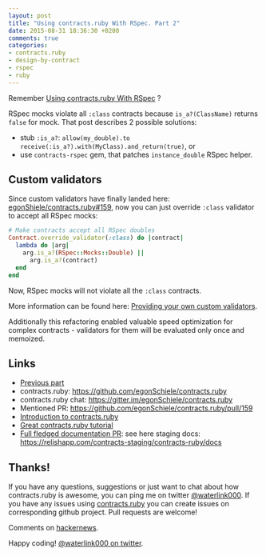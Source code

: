 ```yaml
---
layout: post
title: "Using contracts.ruby With RSpec. Part 2"
date: 2015-08-31 18:36:30 +0200
comments: true
categories:
- contracts.ruby
- design-by-contract
- rspec
- ruby
---
```


Remember [Using contracts.ruby With RSpec](http://waterlink.github.io/blog/2015/04/09/using-contracts-dot-ruby-with-rspec/) ?

RSpec mocks violate all `:class` contracts because `is_a?(ClassName)` returns
`false` for mock. That post describes 2 possible solutions:

- stub `:is_a?`: `allow(my_double).to receive(:is_a?).with(MyClass).and_return(true)`, or
- use `contracts-rspec` gem, that patches `instance_double` RSpec helper.

## Custom validators

Since custom validators have finally landed here:
[egonShiele/contracts.ruby#159](https://github.com/egonSchiele/contracts.ruby/pull/159),
now you can just override `:class` validator to accept all RSpec mocks:

```ruby
# Make contracts accept all RSpec doubles
Contract.override_validator(:class) do |contract|
  lambda do |arg|
    arg.is_a?(RSpec::Mocks::Double) ||
      arg.is_a?(contract)
  end
end
```

Now, RSpec mocks will not violate all the `:class` contracts.

More information can be found here: [Providing your own custom validators](https://github.com/egonSchiele/contracts.ruby/blob/v0.11.0/TUTORIAL.md#providing-your-own-custom-validators).

Additionally this refactoring enabled valuable speed optimization for complex
contracts - validators for them will be evaluated only once and memoized.

## Links

- [Previous part](http://waterlink.github.io/blog/2015/04/09/using-contracts-dot-ruby-with-rspec/)
- contracts.ruby: https://github.com/egonSchiele/contracts.ruby
- contracts.ruby chat: https://gitter.im/egonSchiele/contracts.ruby
- Mentioned PR: https://github.com/egonSchiele/contracts.ruby/pull/159
- [Introduction to contracts.ruby](http://waterlink.github.io/blog/2015/03/05/introduction-to-contracts-dot-ruby/)
- [Great contracts.ruby tutorial](https://egonschiele.github.io/contracts.ruby/)
- [Full fledged documentation PR](https://github.com/egonSchiele/contracts.ruby/pull/195): see here staging docs: https://relishapp.com/contracts-staging/contracts-ruby/docs

## Thanks!

If you have any questions, suggestions or just want to chat about how
contracts.ruby is awesome, you can ping me on twitter
[@waterlink000](https://twitter.com/waterlink000). If you have any issues using
[contracts.ruby](https://github.com/egonSchiele/contracts.ruby) you can create
issues on corresponding github project. Pull requests are welcome!

Comments on [hackernews](https://news.ycombinator.com/item?id=10147783).

Happy coding! [@waterlink000 on twitter](https://twitter.com/waterlink000).

